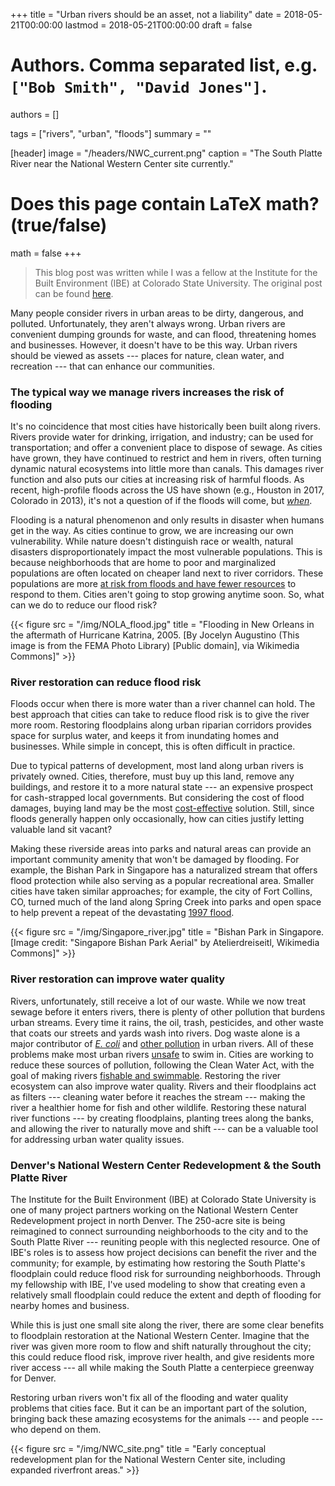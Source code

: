 +++
title = "Urban rivers should be an asset, not a liability"
date = 2018-05-21T00:00:00
lastmod = 2018-05-21T00:00:00
draft = false

# Authors. Comma separated list, e.g. `["Bob Smith", "David Jones"]`.
authors = []

tags = ["rivers", "urban", "floods"]
summary = ""

[header]
image = "/headers/NWC_current.png"
caption = "The South Platte River near the National Western Center site currently."

# Does this page contain LaTeX math? (true/false)
math = false
+++
> This blog post was written while I was a fellow at the Institute for the Built Environment (IBE) at Colorado State University. The original post can be found [here](https://blog.ibe.colostate.edu/2018/05/21/1330/).

Many people consider rivers in urban areas to be dirty, dangerous, and polluted. Unfortunately, they aren't always wrong. Urban rivers are convenient dumping grounds for waste, and can flood, threatening homes and businesses. However, it doesn't have to be this way. Urban rivers should be viewed as assets --- places for nature, clean water, and recreation --- that can enhance our communities.

### The typical way we manage rivers increases the risk of flooding

It's no coincidence that most cities have historically been built along rivers. Rivers provide water for drinking, irrigation, and industry; can be used for transportation; and offer a convenient place to dispose of sewage. As cities have grown, they have continued to restrict and hem in rivers, often turning dynamic natural ecosystems into little more than canals. This damages river function and also puts our cities at increasing risk of harmful floods. As recent, high-profile floods across the US have shown (e.g., Houston in 2017, Colorado in 2013), it's not a question of if the floods will come, but [*when*](https://www.washingtonpost.com/news/capital-weather-gang/wp/2017/09/13/we-still-dont-know-how-to-talk-about-floods/?utm_term=.d5d73235b649).

Flooding is a natural phenomenon and only results in disaster when humans get in the way. As cities continue to grow, we are increasing our own vulnerability. While nature doesn't distinguish race or wealth, natural disasters disproportionately impact the most vulnerable populations. This is because neighborhoods that are home to poor and marginalized populations are often located on cheaper land next to river corridors. These populations are more [at risk from floods and have fewer resources](https://www.theatlantic.com/news/archive/2017/08/a-catastrophe-for-houstons-most-vulnerable-people/538155/) to respond to them. Cities aren't going to stop growing anytime soon. So, what can we do to reduce our flood risk?

{{< figure src = "/img/NOLA_flood.jpg" title = "Flooding in New Orleans in the aftermath of Hurricane Katrina, 2005. [By Jocelyn Augustino (This image is from the FEMA Photo Library) [Public domain], via Wikimedia Commons]" >}}


### River restoration can reduce flood risk

Floods occur when there is more water than a river channel can hold. The best approach that cities can take to reduce flood risk is to give the river more room. Restoring floodplains along urban riparian corridors provides space for surplus water, and keeps it from inundating homes and businesses. While simple in concept, this is often difficult in practice.

Due to typical patterns of development, most land along urban rivers is privately owned. Cities, therefore, must buy up this land, remove any buildings, and restore it to a more natural state --- an expensive prospect for cash-strapped local governments. But considering the cost of flood damages, buying land may be the most [cost-effective](https://www.forbes.com/sites/christopherhelman/2017/08/30/harvey-damage-tops-20-billion-as-40000-homes-destroyed/#3341aa575774) solution. Still, since floods generally happen only occasionally, how can cities justify letting valuable land sit vacant?

Making these riverside areas into parks and natural areas can provide an important community amenity that won't be damaged by flooding. For example, the Bishan Park in Singapore has a naturalized stream that offers flood protection while also serving as a popular recreational area. Smaller cities have taken similar approaches; for example, the city of Fort Collins, CO, turned much of the land along Spring Creek into parks and open space to help prevent a repeat of the devastating [1997 flood](https://coloradoencyclopedia.org/article/spring-creek-flood-1997).

{{< figure src = "/img/Singapore_river.jpg" title = "Bishan Park in Singapore. [Image credit: \"Singapore Bishan Park Aerial\" by Atelierdreiseitl, Wikimedia Commons]" >}}

### River restoration can improve water quality

Rivers, unfortunately, still receive a lot of our waste. While we now treat sewage before it enters rivers, there is plenty of other pollution that burdens urban streams. Every time it rains, the oil, trash, pesticides, and other waste that coats our streets and yards wash into rivers. Dog waste alone is a major contributor of [*E. coli*](https://www.keepitcleanpartnership.org/pollution-prevention/scoop-the-poop/) and [other pollution](https://twin-cities.umn.edu/news-events/nitrogen-phosphorus-fertilizers-and-pet-waste-polluting-urban-water) in urban rivers. All of these problems make most urban rivers [unsafe](http://www.imfromdenver.com/tourist-tip-of-the-day-heres-why-you-should-never-swim-in-the-platte-river/) to swim in. Cities are working to reduce these sources of pollution, following the Clean Water Act, with the goal of making rivers [fishable and swimmable](https://cfpub.epa.gov/watertrain/pdf/modules/IntrotoCWA.pdf). Restoring the river ecosystem can also improve water quality. Rivers and their floodplains act as filters --- cleaning water before it reaches the stream --- making the river a healthier home for fish and other wildlife. Restoring these natural river functions --- by creating floodplains, planting trees along the banks, and allowing the river to naturally move and shift --- can be a valuable tool for addressing urban water quality issues.

### Denver's National Western Center Redevelopment & the South Platte River

The Institute for the Built Environment (IBE) at Colorado State University is one of many project partners working on the National Western Center Redevelopment project in north Denver. The 250-acre site is being reimagined to connect surrounding neighborhoods to the city and to the South Platte River --- reuniting people with this neglected resource. One of IBE's roles is to assess how project decisions can benefit the river and the community; for example, by estimating how restoring the South Platte's floodplain could reduce flood risk for surrounding neighborhoods. Through my fellowship with IBE, I've used modeling to show that creating even a relatively small floodplain could reduce the extent and depth of flooding for nearby homes and business.

While this is just one small site along the river, there are some clear benefits to floodplain restoration at the National Western Center. Imagine that the river was given more room to flow and shift naturally throughout the city; this could reduce flood risk, improve river health, and give residents more river access --- all while making the South Platte a centerpiece greenway for Denver.

Restoring urban rivers won't fix all of the flooding and water quality problems that cities face. But it can be an important part of the solution, bringing back these amazing ecosystems for the animals --- and people --- who depend on them.

{{< figure src = "/img/NWC_site.png" title = "Early conceptual redevelopment plan for the National Western Center site, including expanded riverfront areas." >}}